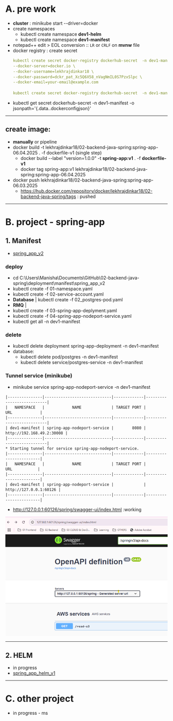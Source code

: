# A. pre work
- **cluster** : minikube start --driver=docker
- create namespaces
  - kubectl create namespace **dev1-helm**
  - kubectl create namespace **dev1-manifest**
- notepad++ edit > EOL conversion :: `LR` or `CRLF` on **mvnw** file
- docker registry : create secret
  ```yaml
  kubectl create secret docker-registry dockerhub-secret  -n dev1-manifest \
  --docker-server=docker.io \
  --docker-username=lekhrajdinkar18 \
  --docker-password=dckr_pat_Xc5Q6X58_nVagNmIL0S7PzxSlpc \
  --docker-email=your-email@example.com
  
  kubectl create secret docker-registry dockerhub-secret  -n dev1-manifest  --docker-server=docker.io   --docker-username=lekhrajdinkar18   --docker-password=dckr_pat_Xc5Q6X58_nVagNmIL0S7PzxSlpc   --docker-email=your-email@example.com
  ```
-  kubectl get secret dockerhub-secret -n dev1-manifest -o jsonpath='{.data.\.dockerconfigjson}'
---
## **create image**:
  - **manually** or pipeline
  - docker build -t lekhrajdinkar18/02-backend-java-spring:spring-app-06.04.2025 . -f dockerfile-v1 (single step)
    - docker build --label "version=1.0.0" -t **spring-app:v1** . -f **dockerfile-v1**
    - docker tag spring-app:v1 lekhrajdinkar18/02-backend-java-spring:spring-app-06.04.2025
  - docker push lekhrajdinkar18/02-backend-java-spring:spring-app-06.03.2025
    - https://hub.docker.com/repository/docker/lekhrajdinkar18/02-backend-java-spring/tags : pushed

---
# B. project - spring-app
## 1. Manifest
- [spring_app_v2](manifest/spring_app_v2)
### **deploy**
  - cd C:\Users\Manisha\Documents\GitHub\02-backend-java-spring\deployment\manifest\spring_app_v2
  - kubectl create -f 01-namespace.yaml
  - kubectl create -f 02-service-account.yaml
  - **Database** | kubectl create -f 02_postgres-pod.yaml
  - **RMQ** | 
  - kubectl create -f 03-spring-app-deplyment.yaml
  - kubectl create -f 04-spring-app-nodeport-service.yaml
  - kubectl get all -n dev1-manifest

### **delete**
  - kubectl delete deployment spring-app-deployment -n dev1-manifest
  - database:
    - kubectl delete pod/postgres -n dev1-manifest
    - kubectl delete service/postgres-service -n dev1-manifest
   
### **Tunnel service (minikube)**
- minikube service spring-app-nodeport-service -n dev1-manifest
```text
|---------------|-----------------------------|-------------|---------------------------|
|   NAMESPACE   |            NAME             | TARGET PORT |            URL            |
|---------------|-----------------------------|-------------|---------------------------|
| dev1-manifest | spring-app-nodeport-service |        8080 | http://192.168.49.2:30008 |
|---------------|-----------------------------|-------------|---------------------------|
* Starting tunnel for service spring-app-nodeport-service.
|---------------|-----------------------------|-------------|------------------------|
|   NAMESPACE   |            NAME             | TARGET PORT |          URL           |
|---------------|-----------------------------|-------------|------------------------|
| dev1-manifest | spring-app-nodeport-service |             | http://127.0.0.1:60126 |
|---------------|-----------------------------|-------------|------------------------|
```
- http://127.0.0.1:60126/spring/swagger-ui/index.html :working

![img.png](../99_temp/icon/img.png)

---
## 2. HELM
- in progress
- [spring_app_helm_v1](HELM/spring_app_helm_v1)

---
# C. other project
- in progress - ms